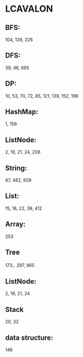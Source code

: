# LCAVALON
## BFS:
104, 139, 226
## DFS: 
39, 46, 695
## DP:
10, 53, 70, 72, 85, 121, 139, 152, 198
## HashMap: 
1, 159
## ListNode: 
2, 19, 21, 24, 206
## String: 
67, 482, 929
## List:
15, 18, 22, 39, 412
## Array:
253
## Tree
173，297, 965
## ListNode:
2, 19, 21, 24
## Stack
20, 32
## data structure:
146
